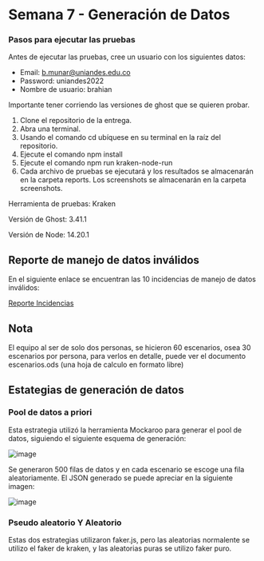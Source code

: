 # Semana 7 - Generación de Datos

### Pasos para ejecutar las pruebas

Antes de ejecutar las pruebas, cree un usuario con los siguientes datos:

* Email: b.munar@uniandes.edu.co
* Password: uniandes2022
* Nombre de usuario: brahian

Importante tener corriendo las versiones de ghost que se quieren probar.

1. Clone el repositorio de la entrega.
1. Abra una terminal.
1. Usando el comando cd ubíquese en su terminal en la raíz del repositorio.
1. Ejecute el comando npm install
1. Ejecute el comando npm run kraken-node-run
1. Cada archivo de pruebas se ejecutará y los resultados se almacenarán en la carpeta reports. Los screenshots se almacenarán en la carpeta screenshots.

Herramienta de pruebas: Kraken

Versión de Ghost: 3.41.1

Versión de Node: 14.20.1

## Reporte de manejo de datos inválidos

En el siguiente enlace se encuentran las 10 incidencias de manejo de datos inválidos:

[Reporte Incidencias](https://github.com/catorrese/pruebas_automatizadas_grupo14/issues)

## Nota
El equipo al ser de solo dos personas, se hicieron 60 escenarios, osea 30 escenarios por persona, para verlos en detalle, puede ver el documento escenarios.ods (una hoja de calculo en formato libre)

## Estategias de generación de datos

### Pool de datos a priori

Esta estrategia utilizó la herramienta Mockaroo para generar el pool de datos, siguiendo el siguiente esquema de generación:

![image](https://user-images.githubusercontent.com/53886791/204195250-5414c0ce-a2cb-4bbe-b6e3-906a72ecd93a.png)

Se generaron 500 filas de datos y en cada escenario se escoge una fila aleatoriamente. El JSON generado se puede apreciar en la siguiente imagen:

![image](https://user-images.githubusercontent.com/53886791/204195135-227fa6e7-f8b7-4cda-9d32-29bc1c03ee9b.png)



### Pseudo aleatorio Y Aleatorio
Estas dos estrategias utilizaron faker.js, pero las aleatorias normalente se utilizo el faker de kraken, y las aleatorias puras se utilizo faker puro.

